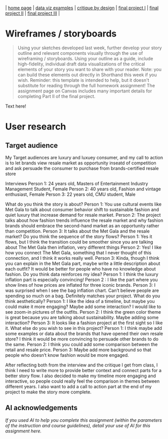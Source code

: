 | [home page](https://cmustudent.github.io/tswd-portfolio-templates/) | [data viz examples](dataviz-examples) | [critique by design](critique-by-design) | [final project I](final-project-part-one) | [final project II](final-project-part-two) | [final project III](final-project-part-three) |

# Wireframes / storyboards
> Using your sketches developed last week, further develop your story outline and relevant components visually through the use of wireframing / storyboards. Using your outline as a guide, include high-fidelity, individual draft data visualizations of the critical elements of your story you want to share with your reader. Note: you can build these elements out directly in Shorthand this week if you wish.  Reminder: this template is intended to help, but it doesn't substitute for reading through the full homework assignment!  The assignment page on Canvas includes many important details for completing Part II of the final project. 

Text here!

# User research 

## Target audience
My Target audiences are luxury and luxuey consumer, and my call to action is to let brands view resale market as opportunity inseatd of competition and ask persuade the consumer to purchase from brands-certified resale store

Interviews
Person 1: 24 years old, Masters of Entertainment Industry Management Student, Female
Person 2: 40 years old, Fashion and vintage enthusiast, Female
Person 3: 22 years old, CMU student, Male

What do you think the story is about?
Person 1: You use cultural events like Met Gala to talk about consumer behavior shift to sustainable fashion and quiet luxury that increase demand for resale market.
Person 2: The project talks about how fashion trends influence the resale market and why fashion brands should embrace the second-hand market as an opportunity rather than competition.
Person 3: It talks about the Met Gala and the resale market?
Do you think the sequence of the story flows?
Person 1: Yes it flows, but I think the transition could be smoother since you are talking about The Met Gala then inflation, very different things
Person 2: Yes! I like how you connect The Met Gala, something that I never thought of this connection, and I think it works really well. 
Person 3: Kinda, though I think you can explain in the Met Gala part, maybe write a little description about each outfit? It would be better for people who have no knowledge about fashion.
Do you think data reinforces my idea?
Person 1: I think the luxury inflation part is especially convincing!
Person 2 : I like the part where you show lines of how prices are inflated for three iconic brands.
Person 3: I was surprised when I see the bag inflation chart. Can’t believe people are spending so much on a bag. Definitely matches your project.
What do you think aesthetically?
Person 1: I like the idea of a timeline, but maybe you could make it more engaging? Maybe add some interaction? I would like to see zoom-in pictures of the outfits.
Person 2: I think the green color theme is great because you are talking about sustainability. Maybe adding some interaction?
Person 3: It looks like a fashion project at the first sight so I like it.
What else do you wish to see in this project?
Person 1: I think maybe add some examples or data about the brands that have opened their own resale store? I think it would be more convincing to persuade other brands to do the same.
Person 2: I think you could add some comparison between the retail and resale price.
Person 3: Maybe add more background so that people who doesn’t know fashion would be more engaged.

After reflecting both from the interview and the critique I get from class, I think I need to write more to provide better context and connect parts for a better story flow. I also decided to make my timeline more engaging and interactive, so people could really feel the comparison in themes between different years. I also want to add a call to action part at the end of my project to make the story more complete.



## AI acknowledgements
_If you used AI to help you complete this assignment (within the parameters of the instruction and course guidelines), detail your use of AI for this assignment here._

